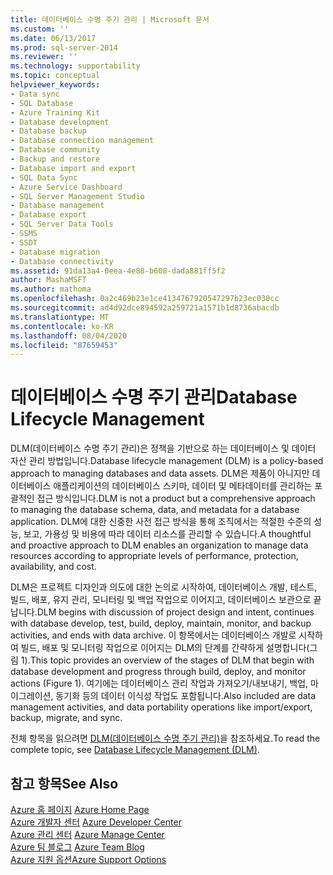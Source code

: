 ```yaml
---
title: 데이터베이스 수명 주기 관리 | Microsoft 문서
ms.custom: ''
ms.date: 06/13/2017
ms.prod: sql-server-2014
ms.reviewer: ''
ms.technology: supportability
ms.topic: conceptual
helpviewer_keywords:
- Data sync
- SQL Database
- Azure Training Kit
- Database development
- Database backup
- Database connection management
- Database community
- Backup and restore
- Database import and export
- SQL Data Sync
- Azure Service Dashboard
- SQL Server Management Studio
- Database management
- Database export
- SQL Server Data Tools
- SSMS
- SSDT
- Database migration
- Database connectivity
ms.assetid: 91da13a4-0eea-4e88-b608-dada881ff5f2
author: MashaMSFT
ms.author: mathoma
ms.openlocfilehash: 0a2c469b23e1ce4134767920547297b23ec030cc
ms.sourcegitcommit: ad4d92dce894592a259721a1571b1d8736abacdb
ms.translationtype: MT
ms.contentlocale: ko-KR
ms.lasthandoff: 08/04/2020
ms.locfileid: "87659453"
---
```

# <a name="database-lifecycle-management"></a><span data-ttu-id="474be-102">데이터베이스 수명 주기 관리</span><span class="sxs-lookup"><span data-stu-id="474be-102">Database Lifecycle Management</span></span>
  <span data-ttu-id="474be-103">DLM(데이터베이스 수명 주기 관리)은 정책을 기반으로 하는 데이터베이스 및 데이터 자산 관리 방법입니다.</span><span class="sxs-lookup"><span data-stu-id="474be-103">Database lifecycle management (DLM) is a policy-based approach to managing databases and data assets.</span></span> <span data-ttu-id="474be-104">DLM은 제품이 아니지만 데이터베이스 애플리케이션의 데이터베이스 스키마, 데이터 및 메타데이터를 관리하는 포괄적인 접근 방식입니다.</span><span class="sxs-lookup"><span data-stu-id="474be-104">DLM is not a product but a comprehensive approach to managing the database schema, data, and metadata for a database application.</span></span> <span data-ttu-id="474be-105">DLM에 대한 신중한 사전 접근 방식을 통해 조직에서는 적절한 수준의 성능, 보고, 가용성 및 비용에 따라 데이터 리소스를 관리할 수 있습니다.</span><span class="sxs-lookup"><span data-stu-id="474be-105">A thoughtful and proactive approach to DLM enables an organization to manage data resources according to appropriate levels of performance, protection, availability, and cost.</span></span>  
  
 <span data-ttu-id="474be-106">DLM은 프로젝트 디자인과 의도에 대한 논의로 시작하여, 데이터베이스 개발, 테스트, 빌드, 배포, 유지 관리, 모니터링 및 백업 작업으로 이어지고, 데이터베이스 보관으로 끝납니다.</span><span class="sxs-lookup"><span data-stu-id="474be-106">DLM begins with discussion of project design and intent, continues with database develop, test, build, deploy, maintain, monitor, and backup activities, and ends with data archive.</span></span> <span data-ttu-id="474be-107">이 항목에서는 데이터베이스 개발로 시작하여 빌드, 배포 및 모니터링 작업으로 이어지는 DLM의 단계를 간략하게 설명합니다(그림 1).</span><span class="sxs-lookup"><span data-stu-id="474be-107">This topic provides an overview of the stages of DLM that begin with database development and progress through build, deploy, and monitor actions (Figure 1).</span></span> <span data-ttu-id="474be-108">여기에는 데이터베이스 관리 작업과 가져오기/내보내기, 백업, 마이그레이션, 동기화 등의 데이터 이식성 작업도 포함됩니다.</span><span class="sxs-lookup"><span data-stu-id="474be-108">Also included are data management activities, and data portability operations like import/export, backup, migrate, and sync.</span></span>  
  
 <span data-ttu-id="474be-109">전체 항목을 읽으려면 [DLM(데이터베이스 수명 주기 관리)](https://go.microsoft.com/fwlink/?LinkId=276949)을 참조하세요.</span><span class="sxs-lookup"><span data-stu-id="474be-109">To read the complete topic, see [Database Lifecycle Management (DLM)](https://go.microsoft.com/fwlink/?LinkId=276949).</span></span>  
  
## <a name="see-also"></a><span data-ttu-id="474be-110">참고 항목</span><span class="sxs-lookup"><span data-stu-id="474be-110">See Also</span></span>  
 <span data-ttu-id="474be-111">[Azure 홈 페이지](https://www.windowsazure.com/) </span><span class="sxs-lookup"><span data-stu-id="474be-111">[Azure Home Page](https://www.windowsazure.com/) </span></span>  
 <span data-ttu-id="474be-112">[Azure 개발자 센터](https://www.windowsazure.com/develop/overview/) </span><span class="sxs-lookup"><span data-stu-id="474be-112">[Azure Developer Center](https://www.windowsazure.com/develop/overview/) </span></span>  
 <span data-ttu-id="474be-113">[Azure 관리 센터](https://www.windowsazure.com/manage/overview/) </span><span class="sxs-lookup"><span data-stu-id="474be-113">[Azure Manage Center](https://www.windowsazure.com/manage/overview/) </span></span>  
 <span data-ttu-id="474be-114">[Azure 팀 블로그](https://www.windowsazure.com/community/blog/) </span><span class="sxs-lookup"><span data-stu-id="474be-114">[Azure Team Blog](https://www.windowsazure.com/community/blog/) </span></span>  
 [<span data-ttu-id="474be-115">Azure 지원 옵션</span><span class="sxs-lookup"><span data-stu-id="474be-115">Azure Support Options</span></span>](https://www.windowsazure.com/support/contact/)  
  
